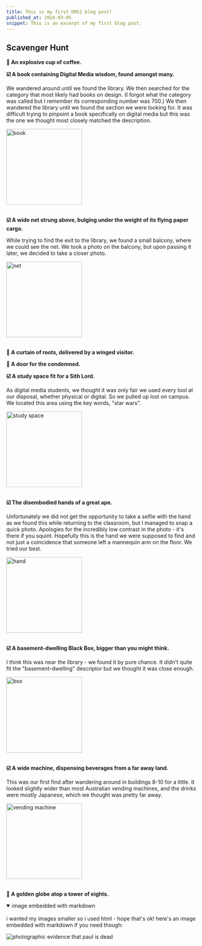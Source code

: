 ```yaml
---
title: This is my first DMS1 blog post!
published_at: 2024-03-05
snippet: This is an excerpt of my first blog post.
---
```


## Scavenger Hunt

**🔲 An explosive cup of coffee.**

**☑️ A book containing Digital Media wisdom, found amongst many.**

We wandered around until we found the library. We then searched for the category that most likely had books on design. (I forgot what the category was called but I remember its corresponding number was 700.) We then wandered the library until we found the section we were looking for. It was difficult trying to pinpoint a book specifically on digital media but this was the one we thought most closely matched the description.

<img src="/w01/book.jpg" alt="book" width="200px"/>
<br><br>

**☑️ A wide net strung above, bulging under the weight of its flying paper cargo.**

While trying to find the exit to the library, we found a small balcony, where we could see the net. We took a photo on the balcony, but upon passing it later, we decided to take a closer photo.

<img src="/w01/net.jpg" alt="net" width="200px"/>
<br><br>

**🔲 A curtain of roots, delivered by a winged visitor.**

**🔲 A door for the condemned.**

**☑️ A study space fit for a Sith Lord.**

As digital media students, we thought it was only fair we used every tool at our disposal, whether physical or digital. So we pulled up lost on campus. We located this area using the key words, "star wars". 

<img src="/w01/sith.jpg" alt="study space" width="200px"/>
<br><br>

**☑️ The disembodied hands of a great ape.**

Unfortunately we did not get the opportunity to take a selfie with the hand as we found this while returning to the classroom, but I managed to snap a quick photo. Apologies for the incredibly low contrast in the photo - it's there if you squint. Hopefully this is the hand we were supposed to find and not just a coincidence that someone left a mannequin arm on the floor. We tried our best. 

<img src="/w01/hand.jpg" alt="hand" width="200px"/>
<br><br>

**☑️ A basement-dwelling Black Box, bigger than you might think.**

I think this was near the library - we found it by pure chance. It didn't quite fit the "basement-dwelling" descriptor but we thought it was close enough. 

<img src="/w01/box.jpg" alt="box" width="200px"/>
<br><br>

**☑️ A wide machine, dispensing beverages from a far away land.**

This was our first find after wandering around in buildings 8-10 for a little. It looked slightly wider than most Australian vending machines, and the drinks were mostly Japanese, which we thought was pretty far away.

<img src="/w01/drink.jpg" alt="vending machine" width="200px"/>
<br><br>

**🔲 A golden globe atop a tower of eights.**


<details open>
<summary>image embedded with markdown</summary>
<br>
i wanted my images smaller so i used html - hope that's ok! here's an image embedded with markdown if you need though:
<br>

![photographic evidence that paul is dead](/w01/01.jpg)

</details>
